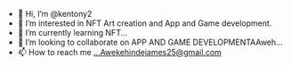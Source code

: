- 👋 Hi, I’m @kentony2
- 👀 I’m interested in NFT Art creation and App and Game development.
- 🌱 I’m currently learning NFT...
- 💞️ I’m looking to collaborate on APP AND GAME DEVELOPMENTAAweh...
- 📫 How to reach me ...Awekehindejames25@gmail.com

<!---
kentony2/kentony2 is a ✨ special ✨ repository because its `README.md` (this file) appears on your GitHub profile.
You can click the Preview link to take a look at your changes.
--->
